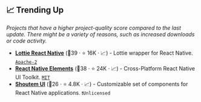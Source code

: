 ## 📈 Trending Up

_Projects that have a higher project-quality score compared to the last update. There might be a variety of reasons, such as increased downloads or code activity._

- <b><a href="https://github.com/lottie-react-native/lottie-react-native">Lottie React Native</a></b> (🥇39 ·  ⭐ 16K · 📈) - Lottie wrapper for React Native. <code><a href="http://bit.ly/3nYMfla">Apache-2</a></code>
- <b><a href="https://github.com/react-native-elements/react-native-elements">React Native Elements</a></b> (🥈38 ·  ⭐ 24K · 📈) - Cross-Platform React Native UI Toolkit. <code><a href="http://bit.ly/34MBwT8">MIT</a></code>
- <b><a href="https://github.com/shoutem/ui">Shoutem UI</a></b> (🥉26 ·  ⭐ 4.8K · 📈) - Customizable set of components for React Native applications. <code>❗Unlicensed</code>

